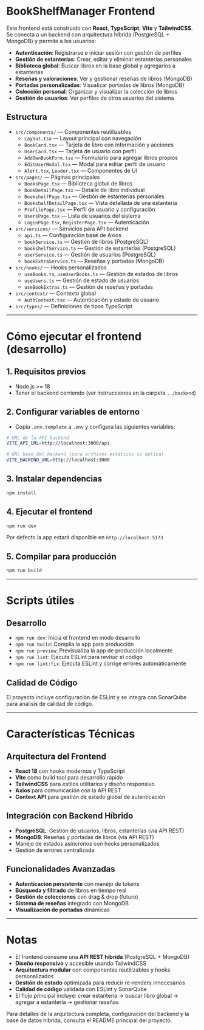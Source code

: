 # BookShelfManager Frontend

Este frontend está construido con **React**, **TypeScript**, **Vite** y **TailwindCSS**. Se conecta a un backend con arquitectura híbrida (PostgreSQL + MongoDB) y permite a los usuarios:

- **Autenticación**: Registrarse e iniciar sesión con gestión de perfiles
- **Gestión de estanterías**: Crear, editar y eliminar estanterías personales
- **Biblioteca global**: Buscar libros en la base global y agregarlos a estanterías
- **Reseñas y valoraciones**: Ver y gestionar reseñas de libros (MongoDB)
- **Portadas personalizadas**: Visualizar portadas de libros (MongoDB)
- **Colección personal**: Organizar y visualizar la colección de libros
- **Gestión de usuarios**: Ver perfiles de otros usuarios del sistema

## Estructura

- `src/components/` — Componentes reutilizables
  - `Layout.tsx` — Layout principal con navegación
  - `BookCard.tsx` — Tarjeta de libro con información y acciones
  - `UserCard.tsx` — Tarjeta de usuario con perfil
  - `AddOwnBookForm.tsx` — Formulario para agregar libros propios
  - `EditUserModal.tsx` — Modal para editar perfil de usuario
  - `Alert.tsx`, `Loader.tsx` — Componentes de UI
- `src/pages/` — Páginas principales
  - `BooksPage.tsx` — Biblioteca global de libros
  - `BookDetailPage.tsx` — Detalle de libro individual
  - `BookshelfPage.tsx` — Gestión de estanterías personales
  - `BookshelfDetailPage.tsx` — Vista detallada de una estantería
  - `ProfilePage.tsx` — Perfil de usuario y configuración
  - `UsersPage.tsx` — Lista de usuarios del sistema
  - `LoginPage.tsx`, `RegisterPage.tsx` — Autenticación
- `src/services/` — Servicios para API backend
  - `api.ts` — Configuración base de Axios
  - `bookService.ts` — Gestión de libros (PostgreSQL)
  - `bookshelfService.ts` — Gestión de estanterías (PostgreSQL)
  - `userService.ts` — Gestión de usuarios (PostgreSQL)
  - `bookExtraService.ts` — Reseñas y portadas (MongoDB)
- `src/hooks/` — Hooks personalizados
  - `useBooks.ts`, `useUserBooks.ts` — Gestión de estados de libros
  - `useUsers.ts` — Gestión de estado de usuarios
  - `useBookExtras.ts` — Gestión de reseñas y portadas
- `src/context/` — Contexto global
  - `AuthContext.tsx` — Autenticación y estado de usuario
- `src/types/` — Definiciones de tipos TypeScript

---

# Cómo ejecutar el frontend (desarrollo)

## 1. Requisitos previos

- Node.js >= 18
- Tener el backend corriendo (ver instrucciones en la carpeta `../backend`)

## 2. Configurar variables de entorno

- Copia `.env.template` a `.env` y configura las siguientes variables:

```bash
# URL de la API backend
VITE_API_URL=http://localhost:3000/api

# URL base del backend (para archivos estáticos si aplica)
VITE_BACKEND_URL=http://localhost:3000
```

## 3. Instalar dependencias

```bash
npm install
```

## 4. Ejecutar el frontend

```bash
npm run dev
```
Por defecto la app estará disponible en `http://localhost:5173`

## 5. Compilar para producción

```bash
npm run build
```

---

# Scripts útiles

## Desarrollo
- `npm run dev`: Inicia el frontend en modo desarrollo
- `npm run build`: Compila la app para producción
- `npm run preview`: Previsualiza la app de producción localmente
- `npm run lint`: Ejecuta ESLint para revisar el código
- `npm run lint:fix`: Ejecuta ESLint y corrige errores automáticamente

## Calidad de Código
El proyecto incluye configuración de ESLint y se integra con SonarQube para análisis de calidad de código.

---

# Características Técnicas

## Arquitectura del Frontend
- **React 18** con hooks modernos y TypeScript
- **Vite** como build tool para desarrollo rápido
- **TailwindCSS** para estilos utilitarios y diseño responsivo
- **Axios** para comunicación con la API REST
- **Context API** para gestión de estado global de autenticación

## Integración con Backend Híbrido
- **PostgreSQL**: Gestión de usuarios, libros, estanterías (via API REST)
- **MongoDB**: Reseñas y portadas de libros (via API REST)
- Manejo de estados asíncronos con hooks personalizados
- Gestión de errores centralizada

## Funcionalidades Avanzadas
- **Autenticación persistente** con manejo de tokens
- **Búsqueda y filtrado** de libros en tiempo real
- **Gestión de colecciones** con drag & drop (futuro)
- **Sistema de reseñas** integrado con MongoDB
- **Visualización de portadas** dinámicas

---

# Notas

- El frontend consume una **API REST híbrida** (PostgreSQL + MongoDB)
- **Diseño responsivo** y accesible usando TailwindCSS
- **Arquitectura modular** con componentes reutilizables y hooks personalizados
- **Gestión de estado** optimizada para reducir re-renders innecesarios
- **Calidad de código** validada con ESLint y SonarQube
- El flujo principal incluye: crear estantería → buscar libro global → agregar a estantería → gestionar reseñas

Para detalles de la arquitectura completa, configuración del backend y la base de datos híbrida, consulta el README principal del proyecto.
